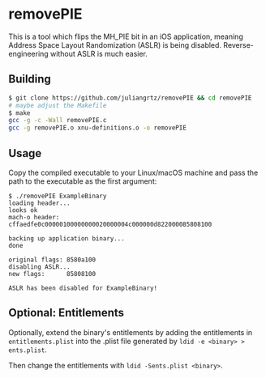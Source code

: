 # removePIE

This is a tool which flips the MH_PIE bit in an iOS application, meaning Address Space Layout Randomization (ASLR) is being disabled. Reverse-engineering without ASLR is much easier.

## Building

```bash
$ git clone https://github.com/juliangrtz/removePIE && cd removePIE
# maybe adjust the Makefile
$ make
gcc -g -c -Wall removePIE.c
gcc -g removePIE.o xnu-definitions.o -o removePIE 
```

## Usage

Copy the compiled executable to your Linux/macOS machine and pass the path to the executable as the first argument:

```
$ ./removePIE ExampleBinary
loading header...
looks ok
mach-o header: cffaedfe0c00000100000000020000004c000000d822000085808100

backing up application binary...
done

original flags: 8580a100
disabling ASLR...
new flags:      85808100

ASLR has been disabled for ExampleBinary!
```

## Optional: Entitlements

Optionally, extend the binary's entitlements by adding the entitlements in `entitlements.plist` into the .plist file generated by `ldid -e <binary> > ents.plist`.

Then change the entitlements with `ldid -Sents.plist <binary>`.
